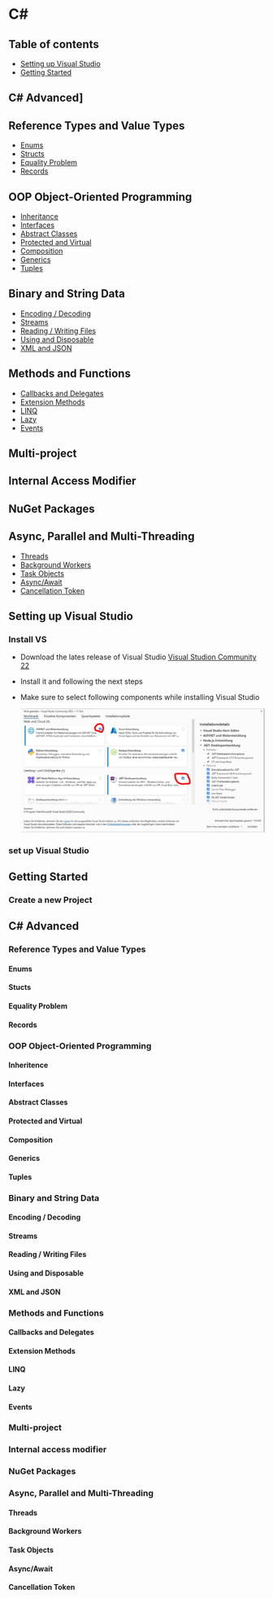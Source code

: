 # C#

## Table of contents
- [Setting up Visual Studio](#setting-up-visual-studio)
- [Getting Started](#getting-started)
## C# Advanced]
## Reference Types and Value Types
- [Enums](#enums)
- [Structs](#structs)
- [Equality Problem](#equality-problem)
- [Records](#records)

## OOP Object-Oriented Programming
- [Inheritance](#inheritance)
- [Interfaces](#interfaces)
- [Abstract Classes](#abstract-classes)
- [Protected and Virtual](#protected-and-virtual)
- [Composition](#composition)
- [Generics](#generics)
- [Tuples](#tuples)

## Binary and String Data
- [Encoding / Decoding](#encoding--decoding)
- [Streams](#streams)
- [Reading / Writing Files](#reading--writing-files)
- [Using and Disposable](#using-and-disposable)
- [XML and JSON](#xml-and-json)

## Methods and Functions
- [Callbacks and Delegates](#callbacks-and-delegates)
- [Extension Methods](#extension-methods)
- [LINQ](#linq)
- [Lazy](#lazy)
- [Events](#events)

## Multi-project 

## Internal Access Modifier

## NuGet Packages

## Async, Parallel and Multi-Threading
- [Threads](#threads)
- [Background Workers](#background-workers)
- [Task Objects](#task-objects)
- [Async/Await](#asyncawait)
- [Cancellation Token](#cancellation-token)

## Setting up Visual Studio

### Install VS
- Download the lates release of Visual Studio [Visual Studion Community 22](https://visualstudio.microsoft.com/de/downloads/)
- Install it and following the next steps

- Make sure to select following components while installing Visual Studio

  ![Alt Text](Images/InstallVisualStudioSelectComponents.JPG?raw=true "Select components for VS")

### set up Visual Studio




## Getting Started
### Create a new Project


## C# Advanced

### Reference Types and Value Types
#### Enums
#### Stucts
#### Equality Problem
#### Records

### OOP Object-Oriented Programming
#### Inheritence
#### Interfaces
#### Abstract Classes
#### Protected and Virtual
#### Composition
#### Generics
#### Tuples

### Binary and String Data
#### Encoding / Decoding
#### Streams
#### Reading / Writing Files
#### Using and Disposable
#### XML and JSON

### Methods and Functions
#### Callbacks and Delegates
#### Extension Methods
#### LINQ
#### Lazy
#### Events

### Multi-project 

### Internal access modifier

### NuGet Packages

### Async, Parallel and Multi-Threading
#### Threads
#### Background Workers
#### Task Objects
#### Async/Await
#### Cancellation Token


